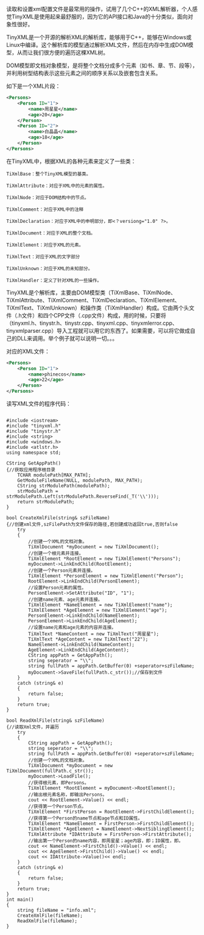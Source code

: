 读取和设置xml配置文件是最常用的操作，试用了几个C++的XML解析器，个人感觉TinyXML是使用起来最舒服的，因为它的API接口和Java的十分类似，面向对象性很好。  

TinyXML是一个开源的解析XML的解析库，能够用于C++，能够在Windows或Linux中编译。这个解析库的模型通过解析XML文件，然后在内存中生成DOM模型，从而让我们很方便的遍历这棵XML树。  

DOM模型即文档对象模型，是将整个文档分成多个元素（如书、章、节、段等），并利用树型结构表示这些元素之间的顺序关系以及嵌套包含关系。  

如下是一个XML片段：  

```xml
<Persons>
    <Person ID="1">
        <name>周星星</name>
        <age>20</age>
    </Person>
    <Person ID="2">
        <name>白晶晶</name>
        <age>18</age>
    </Person>
</Persons>

```  

在TinyXML中，根据XML的各种元素来定义了一些类：  

```document
TiXmlBase：整个TinyXML模型的基类。

TiXmlAttribute：对应于XML中的元素的属性。

TiXmlNode：对应于DOM结构中的节点。

TiXmlComment：对应于XML中的注释

TiXmlDeclaration：对应于XML中的申明部分，即<？versiong="1.0" ?>。

TiXmlDocument：对应于XML的整个文档。

TiXmlElement：对应于XML的元素。

TiXmlText：对应于XML的文字部分

TiXmlUnknown：对应于XML的未知部分。 

TiXmlHandler：定义了针对XML的一些操作。
```

TinyXML是个解析库，主要由DOM模型类（TiXmlBase、TiXmlNode、TiXmlAttribute、TiXmlComment、TiXmlDeclaration、TiXmlElement、TiXmlText、TiXmlUnknown）和操作类（TiXmlHandler）构成。它由两个头文件（.h文件）和四个CPP文件（.cpp文件）构成，用的时候，只要将（tinyxml.h、tinystr.h、tinystr.cpp、tinyxml.cpp、tinyxmlerror.cpp、tinyxmlparser.cpp）导入工程就可以用它的东西了。如果需要，可以将它做成自己的DLL来调用。举个例子就可以说明一切。。。  

对应的XML文件：  

```xml
<Persons>
    <Person ID="1">
        <name>phinecos</name>
        <age>22</age>
    </Person>
</Persons>

```

读写XML文件的程序代码：  

```vc++

#include <iostream>
#include "tinyxml.h"
#include "tinystr.h"
#include <string>
#include <windows.h>
#include <atlstr.h>
using namespace std;
 
CString GetAppPath()
{//获取应用程序根目录
    TCHAR modulePath[MAX_PATH];
    GetModuleFileName(NULL, modulePath, MAX_PATH);
    CString strModulePath(modulePath);
    strModulePath = strModulePath.Left(strModulePath.ReverseFind(_T('\\')));
    return strModulePath;
}
 
bool CreateXmlFile(string& szFileName)
{//创建xml文件,szFilePath为文件保存的路径,若创建成功返回true,否则false
    try
    {
        //创建一个XML的文档对象。
        TiXmlDocument *myDocument = new TiXmlDocument();
        //创建一个根元素并连接。
        TiXmlElement *RootElement = new TiXmlElement("Persons");
        myDocument->LinkEndChild(RootElement);
        //创建一个Person元素并连接。
        TiXmlElement *PersonElement = new TiXmlElement("Person");
        RootElement->LinkEndChild(PersonElement);
        //设置Person元素的属性。
        PersonElement->SetAttribute("ID", "1");
        //创建name元素、age元素并连接。
        TiXmlElement *NameElement = new TiXmlElement("name");
        TiXmlElement *AgeElement = new TiXmlElement("age");
        PersonElement->LinkEndChild(NameElement);
        PersonElement->LinkEndChild(AgeElement);
        //设置name元素和age元素的内容并连接。
        TiXmlText *NameContent = new TiXmlText("周星星");
        TiXmlText *AgeContent = new TiXmlText("22");
        NameElement->LinkEndChild(NameContent);
        AgeElement->LinkEndChild(AgeContent);
        CString appPath = GetAppPath();
        string seperator = "\\";
        string fullPath = appPath.GetBuffer(0) +seperator+szFileName;
        myDocument->SaveFile(fullPath.c_str());//保存到文件
    }
    catch (string& e)
    {
        return false;
    }
    return true;
}
 
bool ReadXmlFile(string& szFileName)
{//读取Xml文件，并遍历
    try
    {
        CString appPath = GetAppPath();
        string seperator = "\\";
        string fullPath = appPath.GetBuffer(0) +seperator+szFileName;
        //创建一个XML的文档对象。
        TiXmlDocument *myDocument = new TiXmlDocument(fullPath.c_str());
        myDocument->LoadFile();
        //获得根元素，即Persons。
        TiXmlElement *RootElement = myDocument->RootElement();
        //输出根元素名称，即输出Persons。
        cout << RootElement->Value() << endl;
        //获得第一个Person节点。
        TiXmlElement *FirstPerson = RootElement->FirstChildElement();
        //获得第一个Person的name节点和age节点和ID属性。
        TiXmlElement *NameElement = FirstPerson->FirstChildElement();
        TiXmlElement *AgeElement = NameElement->NextSiblingElement();
        TiXmlAttribute *IDAttribute = FirstPerson->FirstAttribute();
        //输出第一个Person的name内容，即周星星；age内容，即；ID属性，即。
        cout << NameElement->FirstChild()->Value() << endl;
        cout << AgeElement->FirstChild()->Value() << endl;
        cout << IDAttribute->Value()<< endl;
    }
    catch (string& e)
    {
        return false;
    }
    return true;
}
int main()
{
    string fileName = "info.xml";
    CreateXmlFile(fileName);
    ReadXmlFile(fileName);
}

```